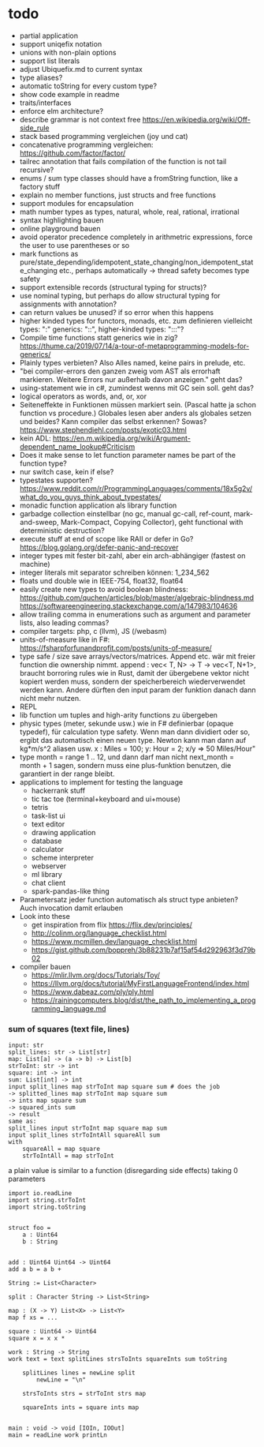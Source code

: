 # todo

- partial application
- support uniqefix notation
- unions with non-plain options
- support list literals
- adjust Ubiquefix.md to current syntax
- type aliases?
- automatic toString for every custom type?
- show code example in readme
- traits/interfaces
- enforce elm architecture?
- describe grammar is not context free https://en.wikipedia.org/wiki/Off-side_rule
- stack based programming vergleichen (joy und cat)
- concatenative programming vergleichen: https://github.com/factor/factor/
- tailrec annotation that fails compilation of the function is not tail recursive?
- enums / sum type classes should have a fromString function, like a factory stuff
- explain no member functions, just structs and free functions
- support modules for encapsulation
- math number types as types, natural, whole, real, rational, irrational
- syntax highlighting bauen
- online playground bauen
- avoid operator precedence completely in arithmetric expressions, force the user to use parentheses or so
- mark functions as pure/state_depending/idempotent_state_changing/non_idempotent_state_changing etc., perhaps
  automatically -> thread safety becomes type safety
- support extensible records (structural typing for structs)?
- use nominal typing, but perhaps do allow structural typing for assignments with annotation?
- can return values be unused? if so error when this happens
- higher kinded types for functors, monads, etc. zum definieren vielleicht types: ":" generics: "::", higher-kinded
  types: ":::"?
- Compile time functions statt generics wie in
  zig? https://thume.ca/2019/07/14/a-tour-of-metaprogramming-models-for-generics/
- Plainly types verbieten? Also Alles named, keine pairs in prelude, etc.
- "bei compiler-errors den ganzen zweig vom AST als errorhaft markieren. Weitere Errors nur außerhalb davon anzeigen."
  geht das?
- using-statement wie in c#, zumindest wenns mit GC sein soll. geht das?
- logical operators as words, and, or, xor
- Seiteneffekte in Funktionen müssen markiert sein. (Pascal hatte ja schon function vs procedure.) Globales lesen aber
  anders als globales setzen und beides? Kann compiler das selbst erkennen?
  Sowas? https://www.stephendiehl.com/posts/exotic03.html
- kein ADL: https://en.m.wikipedia.org/wiki/Argument-dependent_name_lookup#Criticism
- Does it make sense to let function parameter names be part of the function type?
- nur switch case, kein if else?
- typestates
  supporten? https://www.reddit.com/r/ProgrammingLanguages/comments/18x5g2v/what_do_you_guys_think_about_typestates/
- monadic function application als library function
- garbadge collection einstellbar (no gc, manual gc-call, ref-count, mark-and-sweep, Mark-Compact, Copying Collector),
  geht functional with deterministic destruction?
- execute stuff at end of scope like RAII or defer in Go? https://blog.golang.org/defer-panic-and-recover
- integer types mit fester bit-zahl, aber ein arch-abhängiger (fastest on machine)
- integer literals mit separator schreiben können: 1_234_562
- floats und double wie in IEEE-754, float32, float64
- easily create new types to avoid boolean
  blindness: https://github.com/quchen/articles/blob/master/algebraic-blindness.md https://softwareengineering.stackexchange.com/a/147983/104636
- allow trailing comma in enumerations such as argument and parameter lists, also leading commas?
- compiler targets: php, c (llvm), JS (/webasm)
- units-of-measure like in F#: https://fsharpforfunandprofit.com/posts/units-of-measure/
- type safe / size save arrays/vectors/matrices. Append etc. wär mit freier function die ownership nimmt. append : vec<
  T, N> -> T -> vec<T, N+1>, braucht borroring rules wie in Rust, damit der übergebene vektor nicht kopiert werden muss,
  sondern der speicherbereich wiederverwendet werden kann. Andere dürften den input param der funktion danach dann nicht
  mehr nutzen.
- REPL
- lib function um tuples and high-arity functions zu übergeben
- physic types (meter, sekunde usw.) wie in F# definierbar (opaque typedef), für calculation type safety. Wenn man dann
  dividiert oder so, ergibt das automatisch einen neuen type. Newton kann man dann auf kg*m/s^2 aliasen usw. x : Miles =
  100; y: Hour = 2; x/y => 50 Miles/Hour"
- type month = range 1 .. 12, und dann darf man nicht next_month = month + 1 sagen, sondern muss eine plus-funktion
  benutzen, die garantiert in der range bleibt.
- applications to implement for testing the language
    - hackerrank stuff
    - tic tac toe (terminal+keyboard and ui+mouse)
    - tetris
    - task-list ui
    - text editor
    - drawing application
    - database
    - calculator
    - scheme interpreter
    - webserver
    - ml library
    - chat client
    - spark-pandas-like thing
- Parametersatz jeder function automatisch als struct type anbieten? Auch invocation damit erlauben
- Look into these
    - get inspiration from flix https://flix.dev/principles/
    - http://colinm.org/language_checklist.html
    - https://www.mcmillen.dev/language_checklist.html
    - https://gist.github.com/boppreh/3b88231b7af15af54d292963f3d79b02
- compiler bauen
    - https://mlir.llvm.org/docs/Tutorials/Toy/
    - https://llvm.org/docs/tutorial/MyFirstLanguageFrontend/index.html
    - https://www.dabeaz.com/ply/ply.html
    - https://rainingcomputers.blog/dist/the_path_to_implementing_a_programming_language.md

### sum of squares (text file, lines)

```
input: str
split_lines: str -> List[str]
map: List[a] -> (a -> b) -> List[b]
strToInt: str -> int
square: int -> int
sum: List[int] -> int
input split_lines map strToInt map square sum # does the job
-> splitted_lines map strToInt map square sum
-> ints map square sum
-> squared_ints sum
-> result
same as:
split_lines input strToInt map square map sum
input split_lines strToIntAll squareAll sum
with
    squareAll = map square
    strToIntAll = map strToInt
```

a plain value is similar to a function (disregarding side effects) taking 0 parameters

```
import io.readLine
import string.strToInt
import string.toString


struct foo =
    a : Uint64
    b : String


add : Uint64 Uint64 -> Uint64
add a b = a b +

String := List<Character>

split : Character String -> List<String>

map : (X -> Y) List<X> -> List<Y>
map f xs = ...

square : Uint64 -> Uint64
square x = x x *

work : String -> String
work text = text splitLines strsToInts squareInts sum toString

    splitLines lines = newLine split
        newLine = "\n"

    strsToInts strs = strToInt strs map

    squareInts ints = square ints map


main : void -> void [IOIn, IOOut]
main = readLine work printLn
```
